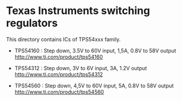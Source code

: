 Texas Instruments switching regulators
======================================

  This directory contains ICs of TPS54xxx family.

  * TPS54160 : Step down, 3.5V to 60V input, 1,5A, 0.8V to 58V output
      http://www.ti.com/product/tps54160

  * TPS54312 : Step down, 3V to 6V input, 3A, 1.2V output
      http://www.ti.com/product/tps54312

  * TPS54560 : Step down, 4,5V to 60V input, 5A,   0.8V to 58V output
      http://www.ti.com/product/tps54560
